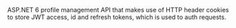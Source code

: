 ASP.NET 6 profile management API that makes use of HTTP header cookies to store JWT access, id and refresh tokens, which is used to auth requests. 